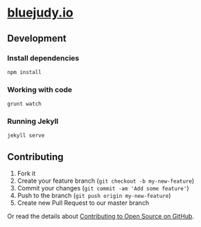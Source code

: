 # [bluejudy.io](http://www.bluejudy.io)

## Development

### Install dependencies

    npm install

### Working with code

    grunt watch

### Running Jekyll

    jekyll serve

## Contributing

1. Fork it
2. Create your feature branch (`git checkout -b my-new-feature`)
3. Commit your changes (`git commit -am 'Add some feature'`)
4. Push to the branch (`git push origin my-new-feature`)
5. Create new Pull Request to our master branch

Or read the details about [Contributing to Open Source on GitHub](https://guides.github.com/activities/contributing-to-open-source/index.html).

